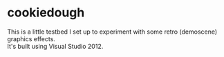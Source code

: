 # cookiedough

This is a little testbed I set up to experiment with some retro (demoscene) graphics effects.  
It's built using Visual Studio 2012.

